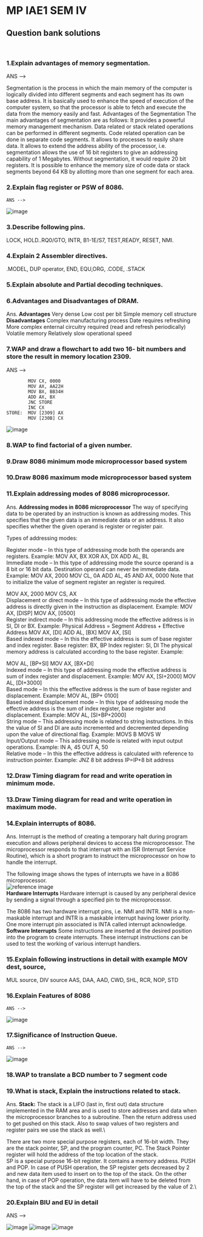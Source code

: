 # MP IAE1 SEM IV 
## Question bank solutions
<br>

### 1.Explain advantages of memory segmentation.
  ANS -->
    
Segmentation is the process in which the main memory of the computer is logically divided into different segments and each segment has its own base address. It is basically used to enhance the speed of execution of the computer system, so that the processor is able to fetch and execute the data from the memory easily and fast.
   Advantages of the Segmentation The main advantages of segmentation are as follows:
  It provides a powerful memory management mechanism.
  Data related or stack related operations can be performed in different segments.
  Code related operation can be done in separate code segments.
  It allows to processes to easily share data.
  It allows to extend the address ability of the processor, i.e. segmentation allows the use of 16 bit registers to give an addressing capability of 1 Megabytes. Without segmentation, it would require 20 bit registers.
  It is possible to enhance the memory size of code data or stack segments beyond 64 KB by allotting more than one segment for each area. 

        
        
### 2.Explain flag register or PSW of 8086.

    ANS --> 
   ![image](https://user-images.githubusercontent.com/76240365/156193505-34ff87d2-409f-48df-af74-33ede5b54dcf.png)

### 3.Describe following pins.
LOCK, HOLD..RQ0/GTO, INTR, B1-1E/S7, TEST,READY, RESET, NMI.
### 4.Explain 2 Assembler directives.
.MODEL, DUP operator, END, EQU,ORG, .CODE, .STACK
### 5.Explain absolute and Partial decoding techniques.
### 6.Advantages and Disadvantages of DRAM.
Ans. 
**Advantages**
Very dense
Low cost per bit
Simple memory cell structure
**Disadvantages**
Complex manufacturing process
Date requires refreshing
More complex enternal circuitry required (read and refresh periodically)
Volatile memory
Relatively slow operational speed
### 7.WAP and draw a flowchart to add two 16- bit numbers and store the result in memory location 2309.
  ANS -->
  
            MOV CX, 0000
            MOV AX, AA22H
            MOV BX, BB34H
            ADD AX, BX
            JNC STORE
            INC CX
    STORE:  MOV [2309] AX
            MOV [230B] CX
        
![image](https://user-images.githubusercontent.com/76240365/156200705-0381687a-d1d7-4d7a-a275-0d292e6602eb.png)

    
### 8.WAP to find factorial of a given number.


### 9.Draw 8086 minimum mode microprocessor based system
### 10.Draw 8086 maximum mode microprocessor based system
### 11.Explain addressing modes of 8086 microprocessor.
Ans. 
**Addressing modes in 8086 microprocessor**
The way of specifying data to be operated by an instruction is known as addressing modes. This specifies that the given data is an immediate data or an address. It also specifies whether the given operand is register or register pair.

Types of addressing modes:

Register mode – In this type of addressing mode both the operands are registers.
Example:
MOV AX, BX
XOR AX, DX
ADD AL, BL\
Immediate mode – In this type of addressing mode the source operand is a 8 bit or 16 bit data. Destination operand can never be immediate data.
Example:
MOV AX, 2000
MOV CL, 0A
ADD AL, 45
AND AX, 0000
Note that to initialize the value of segment register an register is required.

MOV AX, 2000
MOV CS, AX \
Displacement or direct mode – In this type of addressing mode the effective address is directly given in the instruction as displacement.
Example:
MOV AX, [DISP]
MOV AX, [0500]\
Register indirect mode – In this addressing mode the effective address is in SI, DI or BX.
Example: Physical Address = Segment Address + Effective Address
MOV AX, [DI]
ADD AL, [BX]
MOV AX, [SI] \
Based indexed mode – In this the effective address is sum of base register and index register.
Base register: BX, BP
Index register: SI, DI 
The physical memory address is calculated according to the base register.
Example:

MOV AL, [BP+SI]
MOV AX, [BX+DI]\
Indexed mode – In this type of addressing mode the effective address is sum of index register and displacement.
Example:
MOV AX, [SI+2000]
MOV AL, [DI+3000]\
Based mode – In this the effective address is the sum of base register and displacement.
Example:
MOV AL, [BP+ 0100]\
Based indexed displacement mode – In this type of addressing mode the effective address is the sum of index register, base register and displacement.
Example:
MOV AL, [SI+BP+2000] \
String mode – This addressing mode is related to string instructions. In this the value of SI and DI are auto incremented and decremented depending upon the value of directional flag.
Example:
MOVS B
MOVS W \
Input/Output mode – This addressing mode is related with input output operations.
Example:
IN A, 45
OUT A, 50 \
Relative mode –
In this the effective address is calculated with reference to instruction pointer.
Example:
JNZ 8 bit address
IP=IP+8 bit address 
### 12.Draw Timing diagram for read and write operation in minimum mode.
### 13.Draw Timing diagram for read and write operation in maximum mode.
### 14.Explain interrupts of 8086.
Ans.
Interrupt is the method of creating a temporary halt during program execution and allows peripheral devices to access the microprocessor. The microprocessor responds to that interrupt with an ISR (Interrupt Service Routine), which is a short program to instruct the microprocessor on how to handle the interrupt.

The following image shows the types of interrupts we have in a 8086 microprocessor.\
![reference image](https://www.tutorialspoint.com/microprocessor/images/interrupts.jpg)\
**Hardware Interrupts**
Hardware interrupt is caused by any peripheral device by sending a signal through a specified pin to the microprocessor.

The 8086 has two hardware interrupt pins, i.e. NMI and INTR. NMI is a non-maskable interrupt and INTR is a maskable interrupt having lower priority. One more interrupt pin associated is INTA called interrupt acknowledge.\
**Software Interrupts**
Some instructions are inserted at the desired position into the program to create interrupts. These interrupt instructions can be used to test the working of various interrupt handlers.
### 15.Explain following instructions in detail with example MOV dest, source,
MUL source, DIV source
AAS, DAA, AAD, CWD, SHL, RCR, NOP, STD
### 16.Explain Features of 8086
    ANS -->
   ![image](https://user-images.githubusercontent.com/76240365/156198697-59c3754a-89a1-4b5b-9751-ee96b1f37d7f.png)

### 17.Significance of Instruction Queue.
    ANS --> 
   ![image](https://user-images.githubusercontent.com/76240365/156196518-4cad982f-93c7-44ec-9297-64d7a0fcbeff.png)

### 18.WAP to translate a BCD number to 7 segment code
### 19.What is stack, Explain the instructions related to stack.
Ans. 
**Stack:**
The stack is a LIFO (last in, first out) data structure implemented in the RAM area and is used to store addresses and data when the microprocessor branches to a subroutine. Then the return address used to get pushed on this stack. Also to swap values of two registers and register pairs we use the stack as well.\

There are two more special purpose registers, each of 16-bit width. They are the stack pointer, SP, and the program counter, PC. The Stack Pointer register will hold the address of the top location of the stack.\
SP is a special purpose 16-bit register. It contains a memory address. PUSH and POP. In case of PUSH operation, the SP register gets decreased by 2 and new data item used to insert on to the top of the stack. On the other hand, in case of POP operation, the data item will have to be deleted from the top of the stack and the SP register will get increased by the value of 2.\
### 20.Explain BIU and EU in detail
  ANS -->


   ![image](https://user-images.githubusercontent.com/76240365/156196228-baa5bdc6-f460-4a5f-bc17-033d215c1c5d.png)
   ![image](https://user-images.githubusercontent.com/76240365/156195893-19879dfc-04f5-46bc-8b16-391288dfea6e.png)
   ![image](https://user-images.githubusercontent.com/76240365/156196002-cc6f50a3-e5da-4b17-bff2-91f4bd218e16.png)


